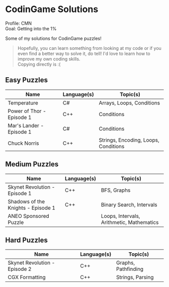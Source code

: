 # CodinGame Solutions
Profile: CMN <br/>
Goal: Getting into the 1% <br/>

Some of my solutions for CodinGame puzzles! 

> Hopefully, you can learn something from looking at my code or if you even find a better way to solve it, do tell! I'd love to learn how to improve my own coding skills. <br/>
> Copying directly is :( 

## Easy Puzzles
| Name  | Language(s) | Topic(s) |
| ------------- | ------------- | ------------- |
| Temperature | C# | Arrays, Loops, Conditions |
| Power of Thor - Episode 1 | C++ | Conditions|
| Mar's Lander - Episode 1 | C# | Conditions |
| Chuck Norris | C++ | Strings, Encoding, Loops, Conditions |

## Medium Puzzles
| Name  | Language(s) | Topic(s) |
| ------------- | ------------- | ------------- |
| Skynet Revolution - Episode 1 | C++ | BFS, Graphs |
| Shadows of the Knights - Episode 1 | C++ | Binary Search, Intervals |
| ANEO Sponsored Puzzle | | Loops, Intervals, Arithmetic, Mathematics |

## Hard Puzzles
| Name  | Language(s) | Topic(s) |
| ------------- | ------------- | ------------- |
| Skynet Revolution - Episode 2 | C++ | Graphs, Pathfinding |
| CGX Formatting | C++ | Strings, Parsing |
